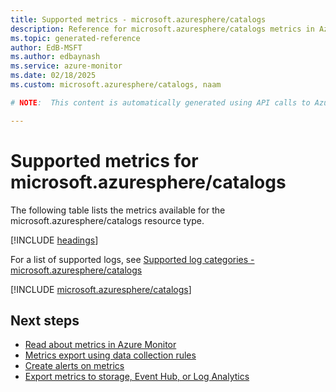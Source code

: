```yaml
---
title: Supported metrics - microsoft.azuresphere/catalogs
description: Reference for microsoft.azuresphere/catalogs metrics in Azure Monitor.
ms.topic: generated-reference
author: EdB-MSFT
ms.author: edbaynash
ms.service: azure-monitor
ms.date: 02/18/2025
ms.custom: microsoft.azuresphere/catalogs, naam

# NOTE:  This content is automatically generated using API calls to Azure. Any edits made on these files will be overwritten in the next run of the script. 

---
```


  
# Supported metrics for microsoft.azuresphere/catalogs
  
The following table lists the metrics available for the microsoft.azuresphere/catalogs resource type.  
  
  
[!INCLUDE [headings](~/reusable-content/ce-skilling/azure/includes/azure-monitor/reference/metrics/metrics-headings.md)]  
  
  
  
For a list of supported logs, see [Supported log categories - microsoft.azuresphere/catalogs](../supported-logs/microsoft-azuresphere-catalogs-logs.md)  
  
 

[!INCLUDE [microsoft.azuresphere/catalogs](~/reusable-content/ce-skilling/azure/includes/azure-monitor/reference/metrics/microsoft-azuresphere-catalogs-metrics-include.md)]  



## Next steps

- [Read about metrics in Azure Monitor](/azure/azure-monitor/data-platform)
- [Metrics export using data collection rules](/azure/azure-monitor/essentials/data-collection-metrics)
- [Create alerts on metrics](/azure/azure-monitor/alerts/alerts-overview)
- [Export metrics to storage, Event Hub, or Log Analytics](/azure/azure-monitor/essentials/platform-logs-overview)
